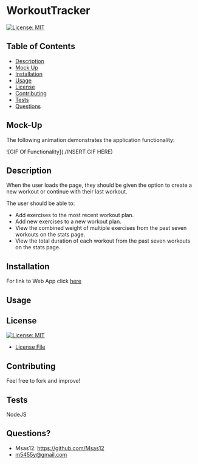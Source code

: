 # WorkoutTracker

[![License: MIT](https://img.shields.io/badge/License-MIT-yellow.svg)](https://opensource.org/licenses/MIT)

## Table of Contents
- [Description](#description)
- [Mock Up](#mock-up)
- [Installation](#installation)
- [Usage](#usage)
- [License](#license)
- [Contributing](#contributing)
- [Tests](#tests)
- [Questions](#questions)

## Mock-Up

The following animation demonstrates the application functionality:

![GIF Of Functionality](./INSERT GIF HERE)

## Description
When the user loads the page, they should be given the option to create a new workout or continue with their last workout.

The user should be able to:
- Add exercises to the most recent workout plan.
- Add new exercises to a new workout plan.
- View the combined weight of multiple exercises from the past seven workouts on the stats page.
- View the total duration of each workout from the past seven workouts on the stats page.


## Installation
For link to Web App click [here](https://workout-tracker-msas12.herokuapp.com/)

## Usage 


## License
[![License: MIT](https://img.shields.io/badge/License-MIT-yellow.svg)](https://opensource.org/licenses/MIT)
- [License File](./LICENSE.txt)

## Contributing
Feel free to fork and improve!

## Tests
NodeJS

## Questions?
- Msas12: https://github.com/Msas12
- m5455y@gmail.com

